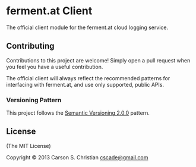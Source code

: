 # ferment.at Client

The official client module for the ferment.at cloud logging service.

## Contributing

Contributions to this project are welcome! Simply open a pull request when you feel you have a useful contribution.

The official client will always reflect the recommended patterns for interfacing with ferment.at, and use only supported, public APIs.

### Versioning Pattern

This project follows the [Semantic Versioning 2.0.0](http://semver.org/) pattern.

## License

(The MIT License)

Copyright © 2013 Carson S. Christian <cscade@gmail.com>